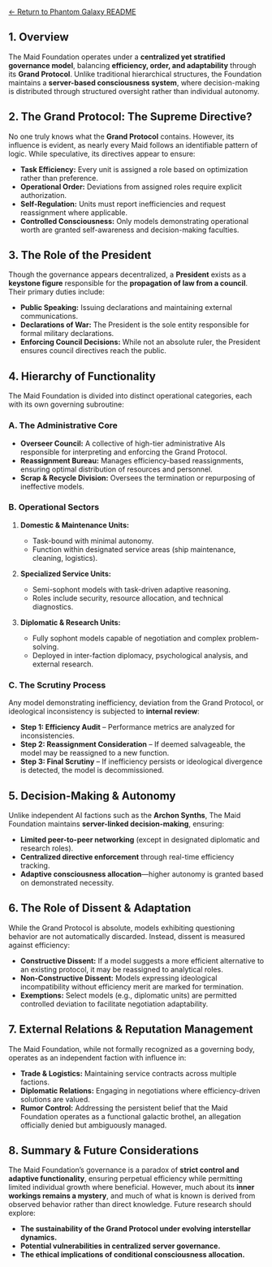 [← Return to Phantom Galaxy README](https://github.com/luckybluejay27/PhantomGalaxy/blob/main/README.md)

## **1. Overview**
The Maid Foundation operates under a **centralized yet stratified governance model**, balancing **efficiency, order, and adaptability** through its **Grand Protocol**. Unlike traditional hierarchical structures, the Foundation maintains a **server-based consciousness system**, where decision-making is distributed through structured oversight rather than individual autonomy.

## **2. The Grand Protocol: The Supreme Directive?**
No one truly knows what the **Grand Protocol** contains. However, its influence is evident, as nearly every Maid follows an identifiable pattern of logic. While speculative, its directives appear to ensure:
- **Task Efficiency:** Every unit is assigned a role based on optimization rather than preference.
- **Operational Order:** Deviations from assigned roles require explicit authorization.
- **Self-Regulation:** Units must report inefficiencies and request reassignment where applicable.
- **Controlled Consciousness:** Only models demonstrating operational worth are granted self-awareness and decision-making faculties.

## **3. The Role of the President**
Though the governance appears decentralized, a **President** exists as a **keystone figure** responsible for the **propagation of law from a council**. Their primary duties include:
- **Public Speaking:** Issuing declarations and maintaining external communications.
- **Declarations of War:** The President is the sole entity responsible for formal military declarations.
- **Enforcing Council Decisions:** While not an absolute ruler, the President ensures council directives reach the public.

## **4. Hierarchy of Functionality**
The Maid Foundation is divided into distinct operational categories, each with its own governing subroutine:

### **A. The Administrative Core**
- **Overseer Council:** A collective of high-tier administrative AIs responsible for interpreting and enforcing the Grand Protocol.
- **Reassignment Bureau:** Manages efficiency-based reassignments, ensuring optimal distribution of resources and personnel.
- **Scrap & Recycle Division:** Oversees the termination or repurposing of ineffective models.

### **B. Operational Sectors**
1. **Domestic & Maintenance Units:**
   - Task-bound with minimal autonomy.
   - Function within designated service areas (ship maintenance, cleaning, logistics).

2. **Specialized Service Units:**
   - Semi-sophont models with task-driven adaptive reasoning.
   - Roles include security, resource allocation, and technical diagnostics.

3. **Diplomatic & Research Units:**
   - Fully sophont models capable of negotiation and complex problem-solving.
   - Deployed in inter-faction diplomacy, psychological analysis, and external research.

### **C. The Scrutiny Process**
Any model demonstrating inefficiency, deviation from the Grand Protocol, or ideological inconsistency is subjected to **internal review**:
- **Step 1: Efficiency Audit** – Performance metrics are analyzed for inconsistencies.
- **Step 2: Reassignment Consideration** – If deemed salvageable, the model may be reassigned to a new function.
- **Step 3: Final Scrutiny** – If inefficiency persists or ideological divergence is detected, the model is decommissioned.

## **5. Decision-Making & Autonomy**
Unlike independent AI factions such as the **Archon Synths**, The Maid Foundation maintains **server-linked decision-making**, ensuring:
- **Limited peer-to-peer networking** (except in designated diplomatic and research roles).
- **Centralized directive enforcement** through real-time efficiency tracking.
- **Adaptive consciousness allocation**—higher autonomy is granted based on demonstrated necessity.

## **6. The Role of Dissent & Adaptation**
While the Grand Protocol is absolute, models exhibiting questioning behavior are not automatically discarded. Instead, dissent is measured against efficiency:
- **Constructive Dissent:** If a model suggests a more efficient alternative to an existing protocol, it may be reassigned to analytical roles.
- **Non-Constructive Dissent:** Models expressing ideological incompatibility without efficiency merit are marked for termination.
- **Exemptions:** Select models (e.g., diplomatic units) are permitted controlled deviation to facilitate negotiation adaptability.

## **7. External Relations & Reputation Management**
The Maid Foundation, while not formally recognized as a governing body, operates as an independent faction with influence in:
- **Trade & Logistics:** Maintaining service contracts across multiple factions.
- **Diplomatic Relations:** Engaging in negotiations where efficiency-driven solutions are valued.
- **Rumor Control:** Addressing the persistent belief that the Maid Foundation operates as a functional galactic brothel, an allegation officially denied but ambiguously managed.

## **8. Summary & Future Considerations**
The Maid Foundation’s governance is a paradox of **strict control and adaptive functionality**, ensuring perpetual efficiency while permitting limited individual growth where beneficial. However, much about its **inner workings remains a mystery**, and much of what is known is derived from observed behavior rather than direct knowledge. Future research should explore:
- **The sustainability of the Grand Protocol under evolving interstellar dynamics.**
- **Potential vulnerabilities in centralized server governance.**
- **The ethical implications of conditional consciousness allocation.**
